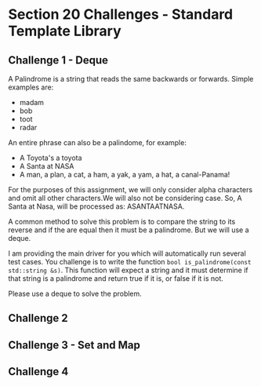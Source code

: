 # Section 20 Challenges - Standard Template Library

## Challenge 1 - Deque

A Palindrome is a string that reads the same backwards or forwards. Simple examples are:
- madam
- bob
- toot
- radar

An entire phrase can also be a palindome, for example:
- A Toyota's a toyota
- A Santa at NASA
- A man, a plan, a cat, a ham, a yak, a yam, a hat, a canal-Panama!

For the purposes of this assignment, we will only consider alpha characters and omit all other characters.We will also not be considering case. So, A Santa at Nasa, will be processed as: ASANTAATNASA.

A common method to solve this problem is to compare the string to its reverse and if the are equal then it must be a palindrome. But we will use a deque.

I am providing the main driver for you which will automatically run several test cases. You challenge is to write the function `bool is_palindrome(const std::string &s)`. This function will expect a string and it must determine if that string is a palindrome and return true if it is, or false if it is not.

Please use a deque to solve the problem.

## Challenge 2

## Challenge 3 - Set and Map

## Challenge 4
